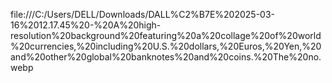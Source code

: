 file:///C:/Users/DELL/Downloads/DALL%C2%B7E%202025-03-16%2012.17.45%20-%20A%20high-resolution%20background%20featuring%20a%20collage%20of%20world%20currencies,%20including%20U.S.%20dollars,%20Euros,%20Yen,%20and%20other%20global%20banknotes%20and%20coins.%20The%20no.webp
